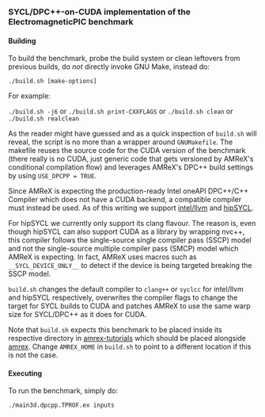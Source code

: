 ### SYCL/DPC++-on-CUDA implementation of the ElectromagneticPIC benchmark

#### Building

To build the benchmark, probe the build system or clean leftovers from previous
builds, do _not_ directly invoke GNU Make, instead do:

`./build.sh [make-options]`

For example:

`./build.sh -j6` or
`./build.sh print-CXXFLAGS` or
`./build.sh clean` or
`./build.sh realclean`

As the reader might have guessed and as a quick inspection of `build.sh` will
reveal, the script is no more than a wrapper around `GNUMakefile`.
The makefile reuses the source code for the CUDA version of the benchmark
(there really is no CUDA, just generic code that gets versioned by AMReX's
conditional compilation flow) and leverages AMReX's DPC++ build settings by
using `USE_DPCPP = TRUE`.

Since AMReX is expecting the production-ready Intel oneAPI DPC++/C++ Compiler
which does not have a CUDA backend, a compatible compiler must instead be used.
As of this writing we support [intel/llvm](https://github.com/intel/llvm) and
[hipSYCL](https://github.com/illuhad/hipSYCL).

For hipSYCL we currently only support its clang flavour. The reason is, even
though hipSYCL can also support CUDA as a library by wrapping nvc++, this
compiler follows the single-source single compiler pass (SSCP) model and not
the single-source multiple compiler pass (SMCP) model which AMReX is expecting.
In fact, AMReX uses macros such as `__SYCL_DEVICE_ONLY__` to detect if the
device is being targeted breaking the SSCP model.

`build.sh` changes the default compiler to `clang++` or `syclcc` for
intel/llvm and hipSYCL respectively, overwrites the compiler flags to change
the target for SYCL builds to CUDA and patches AMReX to use the same warp size
for SYCL/DPC++ as it does for CUDA.

Note that `build.sh` expects this benchmark to be placed inside its respective
directory in [amrex-tutorials](https://github.com/AMReX-Codes/amrex-tutorials)
which should be placed alongside [amrex](https://github.com/AMReX-Codes/amrex).
Change `AMREX_HOME` in `build.sh` to point to a different location if this is
not the case.

#### Executing

To run the benchmark, simply do:

`./main3d.dpcpp.TPROF.ex inputs`
